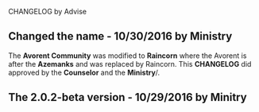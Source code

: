 CHANGELOG by Advise

## Changed the name   - 10/30/2016 by Ministry

   The __Avorent Community__ was modified to __Raincorn__ where the Avorent is after the **Azemanks** and
   was replaced by Raincorn. This __CHANGELOG__ did approved by the **Counselor** and the **Ministry**/.

## The 2.0.2-beta version - 10/29/2016 by Minitry

